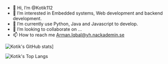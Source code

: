 - 👋 Hi, I’m @Kotik112
- 👀 I’m interested in Embedded systems, Web development and backend development.
- 🌱 I’m currently use Python, Java and Javascript to develop.
- 💞️ I’m looking to collaborate on ...
- 📫 How to reach me Arman.Iqbal@yh.nackademin.se

<!---
Kotik112/Kotik112 is a ✨ special ✨ repository because its `README.md` (this file) appears on your GitHub profile.
You can click the Preview link to take a look at your changes.
--->
![Kotik's GitHub stats](https://github-readme-stats.vercel.app/api?username=Kotik112&theme=great-gatsby)]

![Kotik's Top Langs](https://github-readme-stats.vercel.app/api/top-langs/?username=Kotik112&theme=great-gatsby&hide=html,scss,stylus,blade,jupyter%20notebook,css,shell,batchfile,dockerfile,typescript&show_icons=true&count_private=true)
